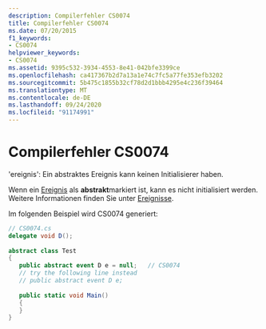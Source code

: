 ```yaml
---
description: Compilerfehler CS0074
title: Compilerfehler CS0074
ms.date: 07/20/2015
f1_keywords:
- CS0074
helpviewer_keywords:
- CS0074
ms.assetid: 9395c532-3934-4553-8e41-042bfe3399ce
ms.openlocfilehash: ca417367b2d7a13a1e74c7fc5a77fe353efb3202
ms.sourcegitcommit: 5b475c1855b32cf78d2d1bbb4295e4c236f39464
ms.translationtype: MT
ms.contentlocale: de-DE
ms.lasthandoff: 09/24/2020
ms.locfileid: "91174991"
---
```

# <a name="compiler-error-cs0074"></a>Compilerfehler CS0074

'ereignis': Ein abstraktes Ereignis kann keinen Initialisierer haben.  
  
 Wenn ein [Ereignis](../language-reference/keywords/event.md) als **abstrakt**markiert ist, kann es nicht initialisiert werden. Weitere Informationen finden Sie unter [Ereignisse](../programming-guide/events/index.md).  
  
 Im folgenden Beispiel wird CS0074 generiert:  
  
```csharp  
// CS0074.cs  
delegate void D();  
  
abstract class Test  
{  
   public abstract event D e = null;   // CS0074  
   // try the following line instead  
   // public abstract event D e;  
  
   public static void Main()  
   {  
   }  
}  
```
